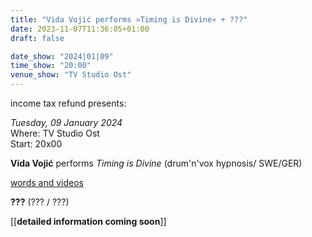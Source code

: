 ```yaml
---
title: "Vida Vojić performs »Timing is Divine« + ???"
date: 2023-11-07T11:36:05+01:00
draft: false

date_show: "2024|01|09"
time_show: "20:00"
venue_show: "TV Studio Ost"
---
```


income tax refund presents:

_Tuesday, 09 January 2024_
\
Where: TV Studio Ost
\
Start: 20x00

**Vida Vojić** performs _Timing is Divine_ (drum'n'vox hypnosis/ SWE/GER)

[words and videos](https://vidavojic.hotglue.me/?TIMING+IS+DIVINE)

**???** (??? / ???)

[[**detailed information coming soon**]]

<!-- ![Vida Vojić performs »Timing is Divine«](../../posters/2024-01-09.jpg) -->
